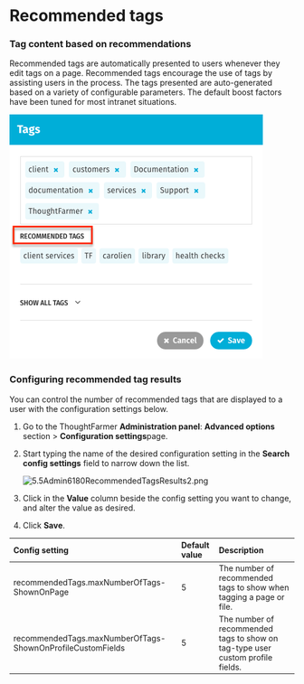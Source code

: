 # Recommended tags

### Tag content based on recommendations

Recommended tags are automatically presented to users whenever they edit tags on a page. Recommended tags encourage the use of tags by assisting users in the process. The tags presented are auto-generated based on a variety of configurable parameters. The default boost factors have been tuned for most intranet situations.

![](../../../.gitbook/assets/1%20%2842%29.png)

### Configuring recommended tag results

You can control the number of recommended tags that are displayed to a user with the configuration settings below.

1. Go to the ThoughtFarmer **Administration panel**: **Advanced options** section &gt; **Configuration settings**page.
2. Start typing the name of the desired configuration setting in the **Search config settings** field to narrow down the list.

   ![5.5Admin6180RecommendedTagsResults2.png](https://community.thoughtfarmer.com/imagethumb/294917600000/16941/1000x1000/False/5.5Admin6180RecommendedTagsResults2.png)

3. Click in the **Value** column beside the config setting you want to change, and alter the value as desired.
4. Click **Save**.

| Config setting | Default value | Description |
| :--- | :--- | :--- |
| recommendedTags.maxNumberOfTags-ShownOnPage | 5 | The number of recommended tags to show when tagging a page or file. |
| recommendedTags.maxNumberOfTags-ShownOnProfileCustomFields | 5 | The number of recommended tags to show on tag-type user custom profile fields. |

